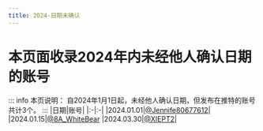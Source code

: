 ```yaml
---
title: 2024-日期未确认
---
```

# 本页面收录2024年内未经他人确认日期的账号
::: info 本页说明：
自2024年1月1日起，未经他人确认日期，但发布在推特的账号共计3个。
:::
|日期|账号|
|:-|:-|
|2024.01.01|[@Jennife80677612](https://twitter.com/Jennife80677612)|
|2024.01.15|[@8A_WhiteBear](https://twitter.com/8A_WhiteBear)
|2024.03.30|[@XIEPT2](https://twitter.com/XIEPT2)|